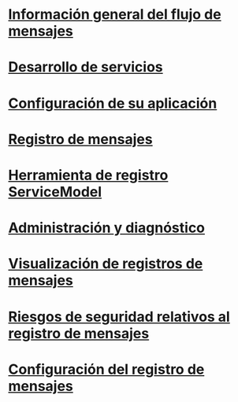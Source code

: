# [Información general del flujo de mensajes](message-flow-overview.md)
# [Desarrollo de servicios](deploying-services.md)
# [Configuración de su aplicación](configuring-your-application.md)
# [Registro de mensajes](message-logging.md)
# [Herramienta de registro ServiceModel](servicemodel-registration-tool.md)
# [Administración y diagnóstico](index.md)
# [Visualización de registros de mensajes](viewing-message-logs.md)
# [Riesgos de seguridad relativos al registro de mensajes](security-concerns-for-message-logging.md)
# [Configuración del registro de mensajes](configuring-message-logging.md)
